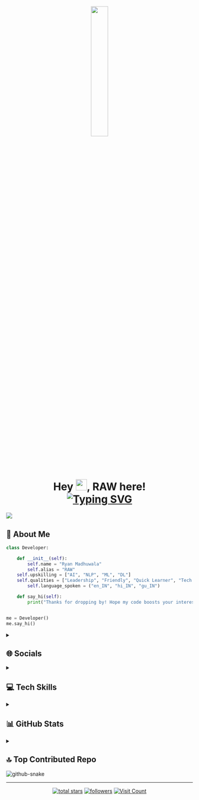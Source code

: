 <h1 align="center">
  <a href="#">
    <img width="30%" height="auto" src="https://github.com/RAW-si18/RAW-si18/blob/main/raw_glitch.gif" height="175px"/>
  </a><br><br><br>
  <h1 align="center">Hey <img src="https://github.com/RAW-si18/RAW-si18/blob/main/star.gif" width="30px" height="30px" />, RAW here!<br>
<a href="https://git.io/typing-svg"><img src="https://readme-typing-svg.demolab.com?font=Teko&size=30&pause=1000&color=F7F7F7&center=true&vCenter=true&random=false&width=435&lines=Passionate+Artificial+Intelligence+Engineer;Student+of+IIIT+Gwalior+CSE+2023-27" alt="Typing SVG" /></a>
</h1>

![](https://raw.githubusercontent.com/RAW-si18/github-stats/master/generated/overview.svg#gh-dark-mode-only)
 
## 👋 About Me

```python
class Developer:

    def __init__(self):
        self.name = "Ryan Madhuwala"
        self.alias = "RAW"
	self.upskilling = ["AI", "NLP", "ML", "DL"]
	self.qualities = ["Leadership", "Friendly", "Quick Learner", "Tech Enthusiast"]
        self.language_spoken = ("en_IN", "hi_IN", "gu_IN")

    def say_hi(self):
        print("Thanks for dropping by! Hope my code boosts your interest levels! 👋")


me = Developer()
me.say_hi()
```

<details > 
  <summary><h2>🌐 Socials</h2></summary>
	
### Contact Me:
[![X](https://img.shields.io/badge/X-000000?style=for-the-badge&logo=x&logoColor=white)](https://x.com/RAWsi_18)
[![LinkedIn](https://img.shields.io/badge/LinkedIn-0077B5?style=for-the-badge&logo=linkedin&logoColor=white)](https://linkedin.com/in/ryanmadhuwala)
[![Instagram](https://img.shields.io/badge/Instagram-E4405F?style=for-the-badge&logo=instagram&logoColor=white)](https://instagram.com/raw_si18)
[![Discord](https://img.shields.io/badge/Discord-5865F2?style=for-the-badge&logo=discord&logoColor=white)](https://discordapp.com/users/raw_si)
[![Gmail](https://img.shields.io/badge/Gmail-D14836?style=for-the-badge&logo=gmail&logoColor=white)](mailto:intelligencecosmos@gmail.com)

### Coding Sites:
[![Kaggle](https://img.shields.io/badge/Kaggle-20BEFF?style=for-the-badge&logo=Kaggle&logoColor=white)](https://www.kaggle.com/rawsi18)
[![CodeForces](https://img.shields.io/badge/Codeforces-445f9d?style=for-the-badge&logo=Codeforces&logoColor=white)](https://codeforces.com/profile/RAW-si18)
[![Leetcode](https://img.shields.io/badge/-LeetCode-FFA116?style=for-the-badge&logo=LeetCode&logoColor=black)](https://leetcode.com/RAW_si18)
[![Codechef](https://img.shields.io/badge/Codechef-%23B92B27.svg?&style=for-the-badge&logo=Codechef&logoColor=white)](https://www.codechef.com/users/raw_si18)

</details>

<details > 
  <summary><h2>💻 Tech Skills</h2></summary>
	
### **Proficient** :
![Python](https://img.shields.io/badge/python-3670A0?style=for-the-badge&logo=python&logoColor=ffdd54)
![Windows Terminal](https://img.shields.io/badge/Windows%20Terminal-%234D4D4D.svg?style=for-the-badge&logo=windows-terminal&logoColor=white)
![PowerShell](https://img.shields.io/badge/PowerShell-%235391FE.svg?style=for-the-badge&logo=powershell&logoColor=white)
![Anaconda](https://img.shields.io/badge/Anaconda-%2344A833.svg?style=for-the-badge&logo=anaconda&logoColor=white)
![Canva](https://img.shields.io/badge/Canva-%2300C4CC.svg?style=for-the-badge&logo=Canva&logoColor=white)
![Pandas](https://img.shields.io/badge/pandas-%23150458.svg?style=for-the-badge&logo=pandas&logoColor=white)
![scikit-learn](https://img.shields.io/badge/scikit--learn-%23F7931E.svg?style=for-the-badge&logo=scikit-learn&logoColor=white)
![NumPy](https://img.shields.io/badge/numpy-%23013243.svg?style=for-the-badge&logo=numpy&logoColor=white)
![TensorFlow](https://img.shields.io/badge/TensorFlow-FF6F00?style=for-the-badge&logo=tensorflow&logoColor=white)
![Keras](https://img.shields.io/badge/Keras-FF0000?style=for-the-badge&logo=keras&logoColor=white)
![ChatGPT](https://img.shields.io/badge/ChatGPT-74aa9c?style=for-the-badge&logo=openai&logoColor=white)
![gemini](https://img.shields.io/badge/Gemini-8E75B2?style=for-the-badge&logo=googlebard&logoColor=fff)
![Jupyter](https://img.shields.io/badge/Jupyter-F37626.svg?&style=for-the-badge&logo=Jupyter&logoColor=white)
![Markdown](https://img.shields.io/badge/Markdown-000000?style=for-the-badge&logo=markdown&logoColor=white)
![PyPi](https://img.shields.io/badge/pypi-3775A9?style=for-the-badge&logo=pypi&logoColor=white)

### **Familiar** :
![C++](https://img.shields.io/badge/c++-%2300599C.svg?style=for-the-badge&logo=c%2B%2B&logoColor=white)
![C](https://img.shields.io/badge/c-%2300599C.svg?style=for-the-badge&logo=c&logoColor=white)
![MySQL](https://img.shields.io/badge/mysql-%2300000f.svg?style=for-the-badge&logo=mysql&logoColor=white)
![Matplotlib](https://img.shields.io/badge/Matplotlib-%23ffffff.svg?style=for-the-badge&logo=Matplotlib&logoColor=black)
![Arduino](https://img.shields.io/badge/-Arduino-00979D?style=for-the-badge&logo=Arduino&logoColor=white)
![Raspberry Pi](https://img.shields.io/badge/-RaspberryPi-C51A4A?style=for-the-badge&logo=Raspberry-Pi)
![JavaScript](https://img.shields.io/badge/JavaScript-323330?style=for-the-badge&logo=javascript&logoColor=F7DF1E)
![Android_Studio](https://img.shields.io/badge/Android_Studio-3DDC84?style=for-the-badge&logo=android-studio&logoColor=white)
![OpenCV](https://img.shields.io/badge/OpenCV-27338e?style=for-the-badge&logo=OpenCV&logoColor=white)
![HTML](https://img.shields.io/badge/HTML5-E34F26?style=for-the-badge&logo=html5&logoColor=white)
![css](https://img.shields.io/badge/CSS3-1572B6?style=for-the-badge&logo=css3&logoColor=white)

### **Learning** :
![Java](https://img.shields.io/badge/java-%23ED8B00.svg?style=for-the-badge&logo=openjdk&logoColor=white)

</details>

<details > 
  <summary><h2>📊 GitHub Stats</h2></summary>
	
<div align="center">
	
  [![Ashutosh's github activity graph](https://github-readme-activity-graph.vercel.app/graph?username=RAW-si18&theme=github-compact)](https://github.com/ashutosh00710/github-readme-activity-graph)
  ![](https://github-readme-streak-stats.herokuapp.com/?user=RAW-si18&theme=chartreuse-dark&hide_border=false)<br/>
  ![](https://github-readme-stats.vercel.app/api/top-langs/?username=RAW-si18&theme=chartreuse-dark&hide_border=false&include_all_commits=true&count_private=false&layout=compact)<br/>

</div>

</details>

<details > 
  <summary><h2>🔝 Top Contributed Repo</h2></summary>

![](https://github-contributor-stats.vercel.app/api?username=RAW-si18&limit=10&theme=radical&combine_all_yearly_contributions=true)

<h1 align="center">
  <a href="https://github.com/RAW-si18?tab=repositories"><img alt="All Repositories" title="All Repositories" src="https://custom-icon-badges.demolab.com/badge/-Click%20Here%20For%20All%20My%20Repos-1F222E?style=for-the-badge&logoColor=white&logo=repo"/></a>
</h1>
</details>

<picture>
  <source media="(prefers-color-scheme: dark)" srcset="github-snake-dark.svg" />
  <source media="(prefers-color-scheme: light)" srcset="github-snake.svg" />
  <img alt="github-snake" src="github-snake.svg" />
</picture>

---
<!-- Social badges -->
<p align="center">
  <a href="https://github.com/RAW-si18?tab=repositories&sort=stargazers">
    <img alt="total stars" title="Total stars on GitHub" src="https://custom-icon-badges.demolab.com/github/stars/RAW-si18?color=55960c&style=for-the-badge&labelColor=488207&logo=star"/></a>
  <a href="https://github.com/RAW-si18?tab=followers">
    <img alt="followers" title="Follow me on Github" src="https://custom-icon-badges.demolab.com/github/followers/RAW-si18?color=236ad3&labelColor=1155ba&style=for-the-badge&logo=person-add&label=Follow&logoColor=white"/></a>
  <a href="https://visitcount.itsvg.in">
    <img src="https://visitcount.itsvg.in/api?id=RAW-si18&icon=2&color=8" alt="Visit Count" /></a>
</p>
